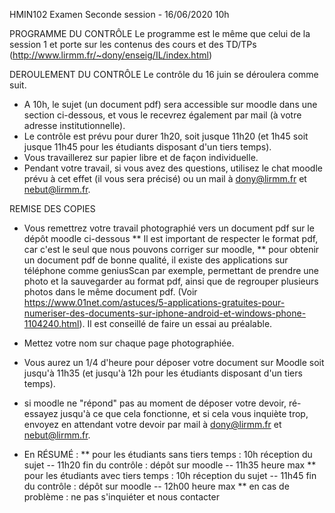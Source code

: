 HMIN102 Examen Seconde session - 16/06/2020 10hPROGRAMME DU CONTRÔLELe programme est le même que celui de la session 1 et porte sur les contenus des cours et des TD/TPs (http://www.lirmm.fr/~dony/enseig/IL/index.html)DEROULEMENT DU CONTRÔLELe contrôle du 16 juin se déroulera comme suit.* A 10h, le sujet (un document pdf) sera accessible sur moodle dans une section ci-dessous, et vous le recevrez également par mail (à votre adresse institutionnelle).* Le contrôle est prévu pour durer 1h20, soit jusque 11h20 (et 1h45 soit jusque 11h45 pour les étudiants disposant d'un tiers temps).* Vous travaillerez sur papier libre et de façon individuelle.* Pendant votre travail, si vous avez des questions, utilisez le chat moodle prévu à cet effet (il vous sera précisé) ou un mail à dony@lirmm.fr et nebut@lirmm.fr.REMISE DES COPIES* Vous remettrez votre travail photographié vers un document pdf sur le dépôt moodle ci-dessous** Il est important de respecter le format pdf, car c'est le seul que nous pouvons corriger sur moodle,** pour obtenir un document pdf de bonne qualité, il existe des applications sur téléphone comme geniusScan par exemple, permettant de prendre une photo et la sauvegarder au format pdf, ainsi que de regrouper plusieurs photos dans le même document pdf. (Voir https://www.01net.com/astuces/5-applications-gratuites-pour-numeriser-des-documents-sur-iphone-android-et-windows-phone-1104240.html). Il est conseillé de faire un essai au préalable.* Mettez votre nom sur chaque page photographiée.* Vous aurez un 1/4 d'heure pour déposer votre document sur Moodle soit jusqu'à 11h35 (et jusqu'à 12h pour les étudiants disposant d'un tiers temps).* si moodle ne "répond" pas au moment de déposer votre devoir, ré-essayez jusqu'à ce que cela fonctionne, et si cela vous inquiète trop, envoyez en attendant votre devoir par mail à dony@lirmm.fr et nebut@lirmm.fr.* En RÉSUMÉ :** pour les étudiants sans tiers temps : 10h réception du sujet -- 11h20 fin du contrôle : dépôt sur moodle -- 11h35 heure max** pour les étudiants avec tiers temps : 10h réception du sujet -- 11h45 fin du contrôle : dépôt sur moodle -- 12h00 heure max** en cas de problème : ne pas s'inquiéter et nous contacter 